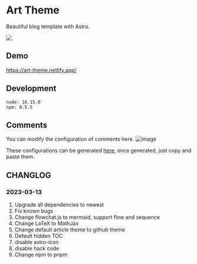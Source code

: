 # Art Theme

Beautiful blog template with Astro.

[![](https://www.netlify.com/img/deploy/button.svg)](https://app.netlify.com/start/deploy?repository=https://github.com/npmrun/art-theme)

## Demo
https://art-theme.netlify.app/

## Development

```
node: 16.15.0
npm: 8.5.5
```

## Comments

You can modify the configuration of comments here.
![image](https://github.com/npmrun/art-theme/assets/62639956/e72a2733-7470-4b41-ac59-9c96e8fa93ff)

These configurations can be generated [here](https://giscus.app/); once generated, just copy and paste them.

## CHANGLOG

### 2023-03-13

1. Upgrade all dependencies to newest
2. Fix known bugs
3. Change flowchat.js to mermaid, support flow and sequence
4. Change LaTeX to MathJax
5. Change default article theme to github theme
6. Default hidden TOC
7. disable astro-icon
7. disable hack code
7. Change npm to pnpm
